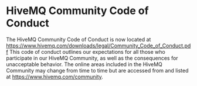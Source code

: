 # HiveMQ Community Code of Conduct

The HiveMQ Community Code of Conduct is now located at https://www.hivemq.com/downloads/legal/Community_Code_of_Conduct.pdf
This code of conduct outlines our expectations for all those who participate in our HiveMQ Community, as well as the consequences for unacceptable behavior.
The online areas included in the HiveMQ Community may change from time to time but are accessed from and listed at https://www.hivemq.com/community.
